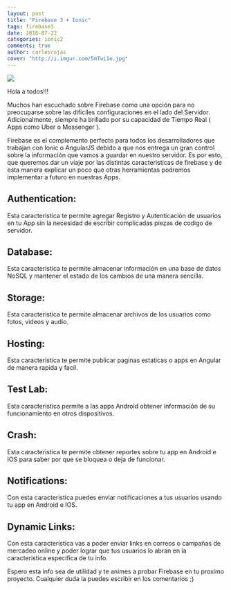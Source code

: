 ```yaml
---
layout: post
title: "Firebase 3 + Ionic"
tags: firebase3
date: 2016-07-22
categories: ionic2
comments: true
author: carlosrojas
cover: "http://i.imgur.com/5mTwi1e.jpg"
---
```


<img src="http://i.imgur.com/5mTwi1e.jpg" class="img-responsive" />

Hola a todos!!!

Muchos han escuchado sobre Firebase como una opción para no preocuparse sobre las dificiles configuraciones en el
lado del Servidor. Adicionalmente, siempre ha brillado por su capacidad de Tiempo Real ( Apps como Uber o Messenger ).

Firebase es el complemento perfecto para todos los desarrolladores que trabajan con Ionic o AngularJS debido a que nos entrega un gran control
sobre la información que vamos a guardar en nuestro servidor. Es por esto, que queremos dar un viaje por las distintas caracteristicas de firebase y de esta manera
explicar un poco que otras herramientas podremos implementar a futuro en nuestras Apps.

## Authentication:

Esta caracteristica te permite agregar Registro y Autenticación de usuarios en tu App sin la necesidad de escribir complicadas piezas de codigo de servidor.

## Database:

Esta caracteristica te permite almacenar información en una base de datos NoSQL y mantener el estado de los cambios de una manera sencilla.

## Storage:

Esta caracteristica te permite almacenar archivos de los usuarios como fotos, videos y audio.

## Hosting:

Esta caracteristica te permite publicar paginas estaticas o apps en Angular de manera rapida y facil.

## Test Lab:

Esta caracteristica permite a las apps Android obtener información de su funcionamiento en otros dispositivos.

## Crash:

Esta caracteristica te permite obtener reportes sobre tu app en Android e IOS para saber por que se bloquea o deja de funcionar.

## Notifications:

Con esta caracteristica puedes enviar notificaciones a tus usuarios usando tu app en Android e IOS.

## Dynamic Links:

Con esta caracteristica vas a poder enviar links en correos o campañas de mercadeo online y poder lograr que tus usuarios lo abran en la caracteristica especifica de tu info.

Espero esta info sea de utilidad y te animes a probar Firebase en tu proximo proyecto. Cualquier duda la puedes escribir en los comentarios ;)


